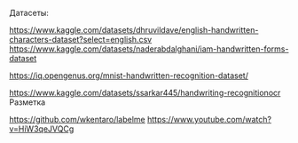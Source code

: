 Датасеты:

https://www.kaggle.com/datasets/dhruvildave/english-handwritten-characters-dataset?select=english.csv
https://www.kaggle.com/datasets/naderabdalghani/iam-handwritten-forms-dataset

https://iq.opengenus.org/mnist-handwritten-recognition-dataset/

https://www.kaggle.com/datasets/ssarkar445/handwriting-recognitionocr
Разметка

https://github.com/wkentaro/labelme
https://www.youtube.com/watch?v=HiW3qeJVQCg
